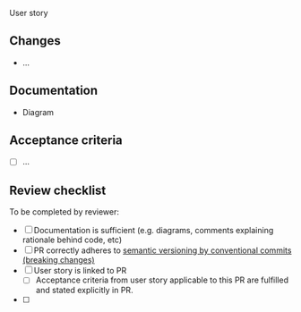 User story [<US code>](<url to US>)

## Changes

- ...

## Documentation

- Diagram [<name>](<url>)

## Acceptance criteria

- [ ] ...

## Review checklist

To be completed by reviewer:

- [ ] Documentation is sufficient (e.g. diagrams, comments explaining rationale behind code, etc)
- [ ] PR correctly adheres to [semantic versioning by conventional commits (breaking changes)](https://www.conventionalcommits.org/en/v1.0.0/#examples)
- [ ] User story is linked to PR
  - [ ] Acceptance criteria from user story applicable to this PR are fulfilled and stated explicitly in PR.
- [ ] <any custom points of attention>
